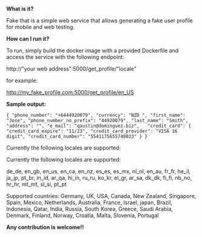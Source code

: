 **What is it?**

Fake that is a simple web service that allows generating a fake user profile for mobile and web testing.

**How can I run it?**

To run, simply build the docker image with a provided Dockerfile and access the service with the following endpoint:

http://"your web address":5000/get_profile/"locale"

for example:

http://my_fake_profile.com:5000/get_profile/en_US

**Sample output:**

`{
    "phone_number": "+6444920079",
    "currency": "NZD ",
    "first_name": "Jose",
    "phone_number_no_prefix": "44920079",
    "last_name": "Smith",
    "address": "",
    "e_mail": "qaustin@dominguez.biz",  
    "credit_card": {
        "credit_card_expire": "11/23",
        "credit_card_provider": "VISA 16 digit",
        "credit_card_number": "5541175655748023"
    }
}`

Currently the following locales are supported:

Currently the following locales are supported:

de_de, en_gb, en_us, en_ca, en_nz, es_es, es_mx, nl_nl,
en_au, fr_fr, he_il, ja_jp, pt_br, in_id, ar_qa, hi_in,
ru_ru, ko_kr, el_gr, ar_sa, dk_dk, fi_fi, nb_no, hr_hr,
mt_mt, sl_si, pt_pt


Supported countries: 
Germany,
UK,
USA,
Canada,
New Zealand,
Singapore,
Spain,
Mexico,
Netherlands,
Australia,
France,
Israel,
japan,
Brazil,
Indonesia,
Qatar,
India,
Russia,
South Korea,
Greece,
Saudi Arabia,
Denmark,
Finland,
Norway,
Croatia,
Malta,
Slovenia,
Portugal

**Any contribution is welcome!!**

